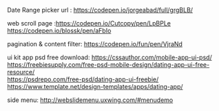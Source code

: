 Date Range picker url : https://codepen.io/jorgeabad/full/grgBLB/

web  scroll page :https://codepen.io/Cutcopy/pen/LpBPLe  https://codepen.io/blossk/pen/aFbIo


pagination & content filter: https://codepen.io/fun/pen/VjraNd


ui kit app psd free download: 
https://cssauthor.com/mobile-app-ui-psd/ 
https://freebiesupply.com/free-psd-mobile-design/dating-app-ui-free-resource/  
https://psdrepo.com/free-psd/dating-app-ui-freebie/  
https://www.template.net/design-templates/apps/dating-app/


side menu:
http://webslidemenu.uxwing.com/#menudemo



